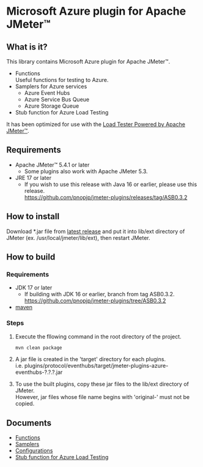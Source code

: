 # Microsoft Azure plugin for Apache JMeter™

## What is it?

This library contains Microsoft Azure plugin for Apache JMeter™.

- Functions  
    Useful functions for testing to Azure.
- Samplers for Azure services
    - Azure Event Hubs
    - Azure Service Bus Queue
    - Azure Storage Queue
- Stub function for Azure Load Testing

It has been optimized for use with the [Load Tester Powered by Apache JMeter™](https://azuremarketplace.microsoft.com/en-us/marketplace/apps/pnop.jmeter-multiple-remote-servers).

## Requirements

- Apache JMeter™ 5.4.1 or later
    - Some plugins also work with Apache JMeter 5.3.
- JRE 17 or later
    - If you wish to use this release with Java 16 or earlier, please use this release.  
      <https://github.com/pnopjp/jmeter-plugins/releases/tag/ASB0.3.2>

## How to install

Download \*.jar file from [latest release](https://github.com/pnopjp/jmeter-plugins/releases/latest) and put it into lib/ext directory of JMeter \(ex. /usr/local/jmeter/lib/ext\), then restart JMeter.

## How to build

### Requirements

- JDK 17 or later
    - If building with JDK 16 or earlier, branch from tag ASB0.3.2.  
      <https://github.com/pnopjp/jmeter-plugins/tree/ASB0.3.2>
- [maven](https://maven.apache.org/)

### Steps

1. Execute the fllowing command in the root directory of the project.  

    ```bash
    mvn clean package
    ```

1. A jar file is created in the 'target' directory for each plugins.  
    i.e. plugins/protocol/eventhubs/target/jmeter-plugins-azure-eventhubs-?.?.?.jar

1. To use the built plugins, copy these jar files to the lib/ext directory of JMeter.  
    However, jar files whose file name begins with 'original-' must not be copied.

## Documents

- [Functions](docs/functions.md)
- [Samplers](docs/samplers.md)
- [Configurations](docs/configurations.md)
- [Stub function for Azure Load Testing](docs/azure-load-testing-stub.md)

